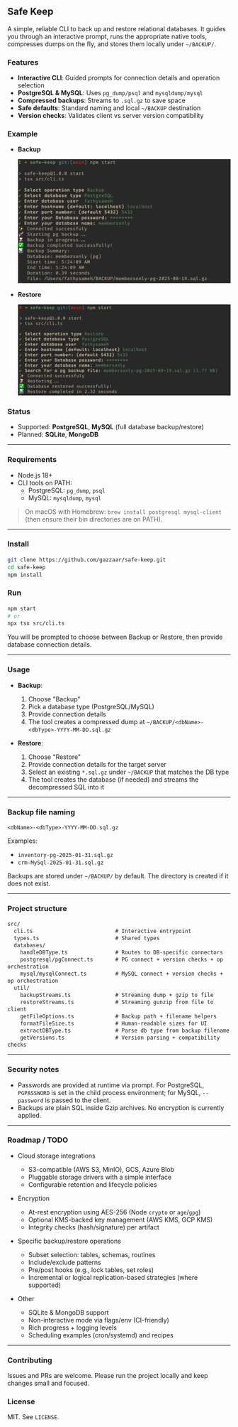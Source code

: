 ## Safe Keep

A simple, reliable CLI to back up and restore relational databases. It guides you through an interactive prompt, runs the appropriate native tools, compresses dumps on the fly, and stores them locally under `~/BACKUP/`.

### Features

- **Interactive CLI**: Guided prompts for connection details and operation selection
- **PostgreSQL & MySQL**: Uses `pg_dump/psql` and `mysqldump/mysql`
- **Compressed backups**: Streams to `.sql.gz` to save space
- **Safe defaults**: Standard naming and local `~/BACKUP` destination
- **Version checks**: Validates client vs server version compatibility

### Example

- **Backup**

  ![backup-example](./assets/backup.png)

- **Restore**

  ![restore-example](./assets/restore.png)

### Status

- Supported: **PostgreSQL**, **MySQL** (full database backup/restore)
- Planned: **SQLite**, **MongoDB**

---

### Requirements

- Node.js 18+
- CLI tools on PATH:
  - PostgreSQL: `pg_dump`, `psql`
  - MySQL: `mysqldump`, `mysql`

> On macOS with Homebrew: `brew install postgresql mysql-client` (then ensure their bin directories are on PATH).

---

### Install

```bash
git clone https://github.com/gazzaar/safe-keep.git
cd safe-keep
npm install
```

### Run

```bash
npm start
# or
npx tsx src/cli.ts
```

You will be prompted to choose between Backup or Restore, then provide database connection details.

---

### Usage

- **Backup**:

  1. Choose "Backup"
  2. Pick a database type (PostgreSQL/MySQL)
  3. Provide connection details
  4. The tool creates a compressed dump at `~/BACKUP/<dbName>-<dbType>-YYYY-MM-DD.sql.gz`

- **Restore**:
  1. Choose "Restore"
  2. Provide connection details for the target server
  3. Select an existing `*.sql.gz` under `~/BACKUP` that matches the DB type
  4. The tool creates the database (if needed) and streams the decompressed SQL into it

---

### Backup file naming

```
<dbName>-<dbType>-YYYY-MM-DD.sql.gz
```

Examples:

- `inventory-pg-2025-01-31.sql.gz`
- `crm-MySql-2025-01-31.sql.gz`

Backups are stored under `~/BACKUP/` by default. The directory is created if it does not exist.

---

### Project structure

```text
src/
  cli.ts                          # Interactive entrypoint
  types.ts                        # Shared types
  databases/
    handleDBType.ts               # Routes to DB-specific connectors
    postgresql/pgConnect.ts       # PG connect + version checks + op orchestration
    mysql/mysqlConnect.ts         # MySQL connect + version checks + op orchestration
  util/
    backupStreams.ts              # Streaming dump + gzip to file
    restoreStreams.ts             # Streaming gunzip from file to client
    getFileOptions.ts             # Backup path + filename helpers
    formatFileSize.ts             # Human-readable sizes for UI
    extractDBType.ts              # Parse db type from backup filename
    getVersions.ts                # Version parsing + compatibility checks
```

---

### Security notes

- Passwords are provided at runtime via prompt. For PostgreSQL, `PGPASSWORD` is set in the child process environment; for MySQL, `--password` is passed to the client.
- Backups are plain SQL inside Gzip archives. No encryption is currently applied.

---

### Roadmap / TODO

- Cloud storage integrations

  - S3-compatible (AWS S3, MinIO), GCS, Azure Blob
  - Pluggable storage drivers with a simple interface
  - Configurable retention and lifecycle policies

- Encryption

  - At-rest encryption using AES-256 (Node `crypto` or `age`/`gpg`)
  - Optional KMS-backed key management (AWS KMS, GCP KMS)
  - Integrity checks (hash/signature) per artifact

- Specific backup/restore operations

  - Subset selection: tables, schemas, routines
  - Include/exclude patterns
  - Pre/post hooks (e.g., lock tables, set roles)
  - Incremental or logical replication-based strategies (where supported)

- Other
  - SQLite & MongoDB support
  - Non-interactive mode via flags/env (CI-friendly)
  - Rich progress + logging levels
  - Scheduling examples (cron/systemd) and recipes

---

### Contributing

Issues and PRs are welcome. Please run the project locally and keep changes small and focused.

### License

MIT. See `LICENSE`.
